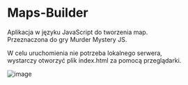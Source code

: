 # Maps-Builder

Aplikacja w języku JavaScript do tworzenia map.<br>
Przeznaczona do gry Murder Mystery JS. <br>

W celu uruchomienia nie potrzeba lokalnego serwera, <br>
wystarczy otworzyć plik index.html za pomocą przeglądarki. <br>

![image](https://user-images.githubusercontent.com/73580223/180605346-614ef5f2-cf4d-4f31-8882-b2f382785491.png)
